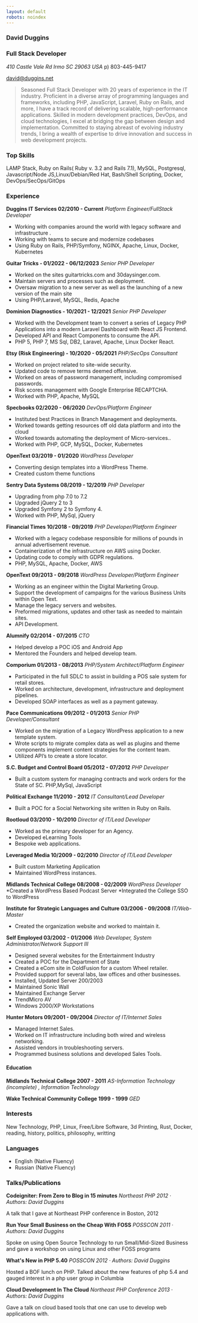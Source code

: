 ```yaml
---
layout: default
robots: noindex
---
```


### David Duggins
### Full Stack Developer

*410 Castle Vale Rd Irmo SC 29063 USA*
p) 803-445-9417

[david@duggins.net](mailto:david@duggins.net)


> Seasoned Full Stack Developer with 20 years of experience in the IT industry. Proficient in a diverse array of programming languages and frameworks, including PHP, JavaScript, Laravel, Ruby on Rails, and more, I have a track record of delivering scalable, high-performance applications. Skilled in modern development practices, DevOps, and cloud technologies, I excel at bridging the gap between design and implementation. Committed to staying abreast of evolving industry trends, I bring a wealth of expertise to drive innovation and success in web development projects.

### Top Skills

LAMP Stack, Ruby on Rails( Ruby v. 3.2 and Rails 7.1), MySQL, Postgresql, Javascript/Node JS,Linux/Debian/Red Hat, Bash/Shell Scripting, Docker, DevOps/SecOps/GitOps


### Experience

__Duggins IT Services 02/2010 - Current__
*Platform Engineer/FullStack Developer*

* Working with companies around the world with legacy software and infrastructure  .
* Working with teams to secure and modernize codebases
* Using Ruby on Rails, PHP/Symfony, NGINX, Apache, Linux, Docker, Kubernetes

__Guitar Tricks - 01/2022 - 06/12/2023__
*Senior PHP Developer*

* Worked on the sites guitartricks.com and 30daysinger.com.
* Maintain servers and processes such as deployment.
* Oversaw migration to a new server as well as the launching of a new version of the main site
* Using PHP/Laravel, MySQL, Redis, Apache

__Dominion Diagnostics - 10/2021 - 12/2021__
*Senior PHP Developer*

* Worked with the Development team to convert a series of Legacy PHP Applications into a modern Laravel Dashboard with React JS Frontend.
* Developed API and React Components to consume the API.
* PHP 5, PHP 7, MS Sql, DB2, Laravel, Apache, Linux Docker React.

__Etsy (Risk Engineering) - 10/2020 - 05/2021__
*PHP/SecOps Consultant*

* Worked on project related to site-wide security.
* Updated code to remove terms deemed offensive.
* Worked on areas of password management, including compromised passwords.
* Risk scores management with Google Enterprise RECAPTCHA.
* Worked with PHP, Apache, MySQL

__Specbooks 02/2020 - 06/2020__
*DevOps/Platform Engineer*

* Instituted best Practices in Branch Management and deployments.
* Worked towards getting resources off old data platform and into the cloud
* Worked towards automating the deployment of Micro-services..
* Worked with PHP, GCP, MySQL, Docker, Kubernetes

__OpenText 03/2019 - 01/2020__
*WordPress Developer*

* Converting design templates into a WordPress Theme.
* Created custom theme functions

__Sentry Data Systems 08/2019 - 12/2019__
*PHP Developer*

* Upgrading from php 7.0 to 7.2
* Upgraded jQuery 2 to 3
* Upgraded Symfony 2 to Symfony 4.
* Worked with PHP, MySql, jQuery

__Financial Times 10/2018 - 09/2019__
*PHP Developer/Platform Engineer*

* Worked with a legacy codebase responsible for millions of pounds in annual advertisement revenue.
* Containerization of the infrastructure on AWS using Docker.
* Updating code to comply with GDPR regulations.
* PHP, MySQL, Apache, Docker, AWS

__OpenText 09/2013 - 09/2018__
*WordPress Developer/Platform Engineer*
* Working as an engineer within the Digital Marketing Group.
* Support the development of campaigns for the various Business Units within Open Text.
* Manage the legacy servers and websites.
* Preformed migrations, updates and other task as needed to maintain sites.
* API Development.

__Alumnify 02/2014 - 07/2015__
*CTO*
* Helped develop a POC iOS and Android App
* Mentored the Founders and helped develop team.

__Comporium 01/2013 - 08/2013__
*PHP/System Architect/Platform Engineer*
* Participated in the full SDLC to assist in building a POS sale system for retail stores.
* Worked  on architecture, development, infrastructure and deployment pipelines.
* Developed SOAP interfaces as well as a payment gateway.

__Pace Communications 09/2012 - 01/2013__
*Senior PHP Developer/Consultant*
* Worked on the migration of a Legacy WordPress application to a new template system.
* Wrote scripts to migrate complex data as well as plugins and theme components implement content strategies for the content team.
* Utilized API’s to create a store locator.

__S.C. Budget and Control Board 05/2012 - 07/2012__
*PHP Developer*
* Built a custom system for managing contracts and work orders for the State of SC. PHP,MySql, JavaScript

__Political Exchange 11/2010 - 2012__
*IT Consultant/Lead Developer*
* Built a POC for a Social Networking site written in Ruby on Rails.

__Rootloud 03/2010 - 10/2010__
*Director of IT/Lead Developer*
* Worked as the primary developer for an Agency.
* Developed eLearning Tools
* Bespoke web applications.

__Leveraged Media 10/2009 - 02/2010__
*Director of IT/Lead Developer*
* Built custom Marketing Application
* Maintained WordPress instances.

__Midlands Technical College 08/2008 - 02/2009__
*WordPress Developer*
*Created a WordPress Based Podcast Server
*Integrated the College SSO to WordPress

__Institute for Strategic Languages and Culture 03/2006 - 09/2008__
*IT/Web-Master*
* Created the organization website and worked to maintain it.

__Self Employed 03/2002 - 01/2006__
*Web Developer, System Administrator/Network Support III*
* Designed several websites for the Entertainment Industry
* Created a POC for the Department of State
* Created a eCom site in ColdFusion for a custom Wheel retailer.
* Provided support for several labs, law offices and other businesses.
* Installed, Updated Server 200/2003
* Maintained Sonic Wall
* Maintained Exchange Server
* TrendMicro AV
* Windows 2000/XP Workstations

__Hunter Motors 09/2001 - 09/2004__
*Director of IT/Internet Sales*
* Managed Internet Sales.
* Worked on IT infrastructure including both wired and wireless networking.
* Assisted vendors in troubleshooting servers.
* Programmed business solutions and developed Sales Tools.


#### Education

**Midlands Technical College 2007 - 2011**
*AS-Information Technology (incomplete) , Information Technology*

**Wake Technical Community College 1999 - 1999**
*GED*

### Interests

New Technology, PHP, Linux, Free/Libre Software, 3d Printing, Rust, Docker, reading, history, politics, philosophy, writting

### Languages

- English (Native Fluency)
- Russian  (Native Fluency)

### Talks/Publications

**Codeigniter: From Zero to Blog in 15 minutes**
*Northeast PHP 2012 · Authors: David Duggins*

A talk that I gave at Northeast PHP conference in Boston, 2012

**Run Your Small Business on the Cheap With FOSS**
*POSSCON 2011 · Authors: David Duggins*

Spoke on using Open Source Technology to run Small/Mid-Sized Business and gave a workshop on using Linux and other FOSS programs

**What's New in PHP 5.40**
*POSSCON 2012 · Authors: David Duggins*

Hosted a BOF lunch on PHP. Talked about the new features of php 5.4 and gauged interest in a php user group in Columbia

**Cloud Development In The Cloud**
*Northeast PHP Conference 2013 · Authors: David Duggins*

Gave a talk on cloud based tools that one can use to develop web applications with.
